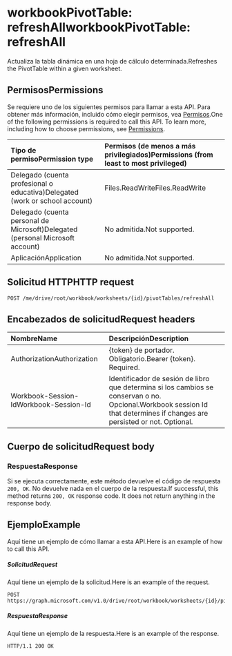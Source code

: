 # <a name="workbookpivottable-refreshall"></a><span data-ttu-id="c683c-101">workbookPivotTable: refreshAll</span><span class="sxs-lookup"><span data-stu-id="c683c-101">workbookPivotTable: refreshAll</span></span>

<span data-ttu-id="c683c-102">Actualiza la tabla dinámica en una hoja de cálculo determinada.</span><span class="sxs-lookup"><span data-stu-id="c683c-102">Refreshes the PivotTable within a given worksheet.</span></span>

## <a name="permissions"></a><span data-ttu-id="c683c-103">Permisos</span><span class="sxs-lookup"><span data-stu-id="c683c-103">Permissions</span></span>
<span data-ttu-id="c683c-p101">Se requiere uno de los siguientes permisos para llamar a esta API. Para obtener más información, incluido cómo elegir permisos, vea [Permisos](../../../concepts/permissions_reference.md).</span><span class="sxs-lookup"><span data-stu-id="c683c-p101">One of the following permissions is required to call this API. To learn more, including how to choose permissions, see [Permissions](../../../concepts/permissions_reference.md).</span></span>

|<span data-ttu-id="c683c-106">Tipo de permiso</span><span class="sxs-lookup"><span data-stu-id="c683c-106">Permission type</span></span>      | <span data-ttu-id="c683c-107">Permisos (de menos a más privilegiados)</span><span class="sxs-lookup"><span data-stu-id="c683c-107">Permissions (from least to most privileged)</span></span>              |
|:--------------------|:---------------------------------------------------------|
|<span data-ttu-id="c683c-108">Delegado (cuenta profesional o educativa)</span><span class="sxs-lookup"><span data-stu-id="c683c-108">Delegated (work or school account)</span></span> | <span data-ttu-id="c683c-109">Files.ReadWrite</span><span class="sxs-lookup"><span data-stu-id="c683c-109">Files.ReadWrite</span></span>    |
|<span data-ttu-id="c683c-110">Delegado (cuenta personal de Microsoft)</span><span class="sxs-lookup"><span data-stu-id="c683c-110">Delegated (personal Microsoft account)</span></span> | <span data-ttu-id="c683c-111">No admitida.</span><span class="sxs-lookup"><span data-stu-id="c683c-111">Not supported.</span></span>    |
|<span data-ttu-id="c683c-112">Aplicación</span><span class="sxs-lookup"><span data-stu-id="c683c-112">Application</span></span> | <span data-ttu-id="c683c-113">No admitida.</span><span class="sxs-lookup"><span data-stu-id="c683c-113">Not supported.</span></span> |

## <a name="http-request"></a><span data-ttu-id="c683c-114">Solicitud HTTP</span><span class="sxs-lookup"><span data-stu-id="c683c-114">HTTP request</span></span>
<!-- { "blockType": "ignored" } -->
```http
POST /me/drive/root/workbook/worksheets/{id}/pivotTables/refreshAll

```
## <a name="request-headers"></a><span data-ttu-id="c683c-115">Encabezados de solicitud</span><span class="sxs-lookup"><span data-stu-id="c683c-115">Request headers</span></span>
| <span data-ttu-id="c683c-116">Nombre</span><span class="sxs-lookup"><span data-stu-id="c683c-116">Name</span></span>       | <span data-ttu-id="c683c-117">Descripción</span><span class="sxs-lookup"><span data-stu-id="c683c-117">Description</span></span>|
|:---------------|:----------|
| <span data-ttu-id="c683c-118">Authorization</span><span class="sxs-lookup"><span data-stu-id="c683c-118">Authorization</span></span>  | <span data-ttu-id="c683c-p102">{token} de portador. Obligatorio.</span><span class="sxs-lookup"><span data-stu-id="c683c-p102">Bearer {token}. Required.</span></span> |
| <span data-ttu-id="c683c-121">Workbook-Session-Id</span><span class="sxs-lookup"><span data-stu-id="c683c-121">Workbook-Session-Id</span></span>  | <span data-ttu-id="c683c-p103">Identificador de sesión de libro que determina si los cambios se conservan o no. Opcional.</span><span class="sxs-lookup"><span data-stu-id="c683c-p103">Workbook session Id that determines if changes are persisted or not. Optional.</span></span>|

## <a name="request-body"></a><span data-ttu-id="c683c-124">Cuerpo de solicitud</span><span class="sxs-lookup"><span data-stu-id="c683c-124">Request body</span></span>

### <a name="response"></a><span data-ttu-id="c683c-125">Respuesta</span><span class="sxs-lookup"><span data-stu-id="c683c-125">Response</span></span>
<span data-ttu-id="c683c-p104">Si se ejecuta correctamente, este método devuelve el código de respuesta `200, OK`. No devuelve nada en el cuerpo de la respuesta.</span><span class="sxs-lookup"><span data-stu-id="c683c-p104">If successful, this method returns `200, OK` response code. It does not return anything in the response body.</span></span>

## <a name="example"></a><span data-ttu-id="c683c-128">Ejemplo</span><span class="sxs-lookup"><span data-stu-id="c683c-128">Example</span></span>
<span data-ttu-id="c683c-129">Aquí tiene un ejemplo de cómo llamar a esta API.</span><span class="sxs-lookup"><span data-stu-id="c683c-129">Here is an example of how to call this API.</span></span>
##### <a name="request"></a><span data-ttu-id="c683c-130">Solicitud</span><span class="sxs-lookup"><span data-stu-id="c683c-130">Request</span></span>
<span data-ttu-id="c683c-131">Aquí tiene un ejemplo de la solicitud.</span><span class="sxs-lookup"><span data-stu-id="c683c-131">Here is an example of the request.</span></span>
<!-- {
  "blockType": "request",
  "name": "workbookpivottable_refreshall"
}-->
```http
POST https://graph.microsoft.com/v1.0/drive/root/workbook/worksheets/{id}/pivotTables/refreshAll
```

##### <a name="response"></a><span data-ttu-id="c683c-132">Respuesta</span><span class="sxs-lookup"><span data-stu-id="c683c-132">Response</span></span>
<span data-ttu-id="c683c-133">Aquí tiene un ejemplo de la respuesta.</span><span class="sxs-lookup"><span data-stu-id="c683c-133">Here is an example of the response.</span></span>
<!-- {
  "blockType": "response",
  "truncated": true,
  "@odata.type": "microsoft.graph.none"
} -->
```http
HTTP/1.1 200 OK
```
